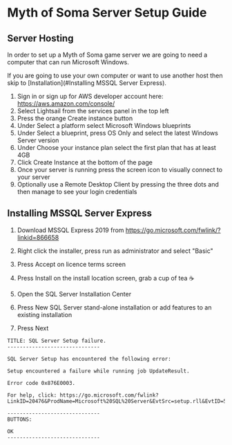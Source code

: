 # Myth of Soma Server Setup Guide



## Server Hosting

In order to set up a Myth of Soma game server we are going to need a computer that can run Microsoft Windows.

If you are going to use your own computer or want to use another host then skip to [Installation](#Installing MSSQL Server Express).

1. Sign in or sign up for AWS developer account here: https://aws.amazon.com/console/
2. Select Lightsail from the services panel in the top left
3. Press the orange Create instance button
4. Under Select a platform select Microsoft Windows blueprints
5. Under Select a blueprint, press OS Only and select the latest Windows Server version
6. Under Choose your instance plan select the first plan that has at least 4GB
7. Click Create Instance at the bottom of the page
8. Once your server is running press the screen icon to visually connect to your server
9. Optionally use a Remote Desktop Client by pressing the three dots and then manage to see your login credentials

## Installing MSSQL Server Express

1. Download MSSQL Express 2019 from  https://go.microsoft.com/fwlink/?linkid=866658

2. Right click the installer, press run as administrator and select "Basic"

3. Press Accept on licence terms screen
4. Press Install on the install location screen, grab a cup of tea ☕️
5. Open the SQL Server Installation Center
6. Press New SQL Server stand-alone installation or add features to an existing installation
7. Press Next





```
TITLE: SQL Server Setup failure.
------------------------------

SQL Server Setup has encountered the following error:

Setup encountered a failure while running job UpdateResult.

Error code 0x876E0003.

For help, click: https://go.microsoft.com/fwlink?LinkID=20476&ProdName=Microsoft%20SQL%20Server&EvtSrc=setup.rll&EvtID=50000&EvtType=0x448E4A06%25400x96D07230

------------------------------
BUTTONS:

OK
------------------------------

```


